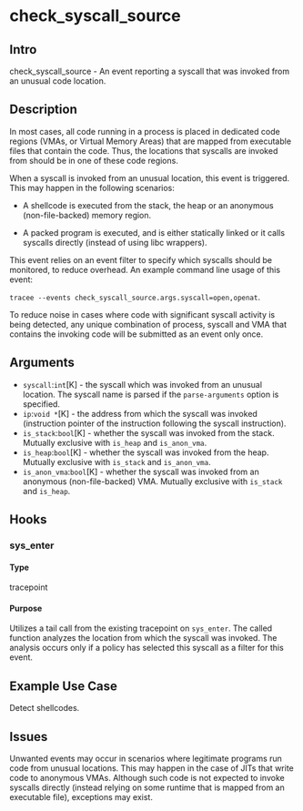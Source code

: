 # check_syscall_source

## Intro

check_syscall_source - An event reporting a syscall that was invoked from an unusual code location.

## Description

In most cases, all code running in a process is placed in dedicated code regions (VMAs, or Virtual Memory Areas) that are mapped from executable files that contain the code. Thus, the locations that syscalls are invoked from should be in one of these code regions.

When a syscall is invoked from an unusual location, this event is triggered. This may happen in the following scenarios:

- A shellcode is executed from the stack, the heap or an anonymous (non-file-backed) memory region.

- A packed program is executed, and is either statically linked or it calls syscalls directly (instead of using libc wrappers).

This event relies on an event filter to specify which syscalls should be monitored, to reduce overhead. An example command line usage of this event:

`tracee --events check_syscall_source.args.syscall=open,openat`.

To reduce noise in cases where code with significant syscall activity is being detected, any unique combination of process, syscall and VMA that contains the invoking code will be submitted as an event only once.

## Arguments

* `syscall`:`int`[K] - the syscall which was invoked from an unusual location. The syscall name is parsed if the `parse-arguments` option is specified.
* `ip`:`void *`[K] - the address from which the syscall was invoked (instruction pointer of the instruction following the syscall instruction).
* `is_stack`:`bool`[K] - whether the syscall was invoked from the stack. Mutually exclusive with `is_heap` and `is_anon_vma`.
* `is_heap`:`bool`[K] - whether the syscall was invoked from the heap. Mutually exclusive with `is_stack` and `is_anon_vma`.
* `is_anon_vma`:`bool`[K] - whether the syscall was invoked from an anonymous (non-file-backed) VMA. Mutually exclusive with `is_stack` and `is_heap`.

## Hooks

### sys_enter

#### Type

tracepoint

#### Purpose

Utilizes a tail call from the existing tracepoint on `sys_enter`. The called function analyzes the location from which the syscall was invoked. The analysis occurs only if a policy has selected this syscall as a filter for this event.

## Example Use Case

Detect shellcodes.

## Issues

Unwanted events may occur in scenarios where legitimate programs run code from unusual locations. This may happen in the case of JITs that write code to anonymous VMAs. Although such code is not expected to invoke syscalls directly (instead relying on some runtime that is mapped from an executable file), exceptions may exist.
